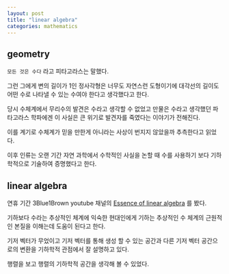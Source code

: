 ```yaml
---
layout: post
title: "linear algebra"
categories: mathematics
---
```


## geometry

`모든 것은 수다` 라고 피타고라스는 말했다.

그런 그에게 변의 길이가 1인 정사각형은 너무도 자연스런 도형이기에 대각선의 길이도 어떤 수로 나타낼 수 있는 수여야 한다고 생각했다고 한다.

당시 수체계에서 무리수의 발견은 수라고 생각할 수 없었고 만물은 수라고 생각했던 파타고라스 학파에겐 이 사실은 큰 위기로 발견자를 죽였다는 이야기가 전해진다.

이를 계기로 수체계가 믿을 만한게 아니라는 사상이 번지지 않았을까 추측한다고 읽었다.

이후 인류는 오랜 기간 자연 과학에서 수학적인 사실을 논할 때 수를 사용하기 보다 기하학적으로 기술하여 증명했다고 한다.  
  

## linear algebra  

연휴 기간 3Blue1Brown youtube 채널의 [Essence of linear algebra](https://www.youtube.com/watch?v=fNk_zzaMoSs&list=PLZHQObOWTQDPD3MizzM2xVFitgF8hE_ab&index=2&ab_channel=3Blue1Brown) 를 봤다.

<!-- begin_excerpt -->

기하보다 수라는 추상적인 체계에 익숙한 현대인에게 기하는 추상적인 수 체계의 근원적인 본질을 이해는데 도움이 된다고 한다.

<!-- end_excerpt -->

기저 벡터가 무었이고 기저 벡터를 통해 생성 할 수 있는 공간과 다른 기저 벡터 공간으로의 변환을 기하학적 관점에서 잘 설명하고 있다.

행렬을 보고 행렬의 기하학적 공간을 생각해 볼 수 있었다.

















































